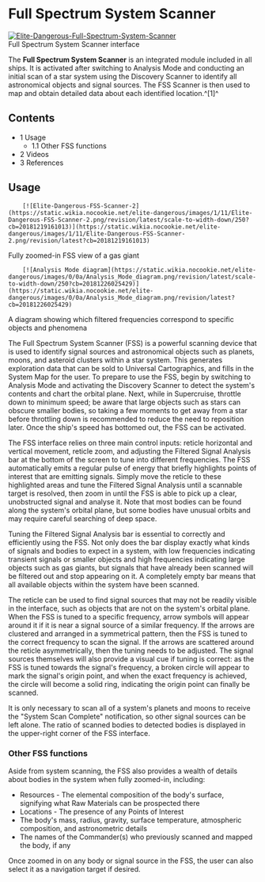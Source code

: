 # Full Spectrum System Scanner
[![Elite-Dangerous-Full-Spectrum-System-Scanner](https://static.wikia.nocookie.net/elite-dangerous/images/5/5f/Elite-Dangerous-Full-Spectrum-System-Scanner.png/revision/latest/scale-to-width-down/300?cb=20181019060127)](https://static.wikia.nocookie.net/elite-dangerous/images/5/5f/Elite-Dangerous-Full-Spectrum-System-Scanner.png/revision/latest?cb=20181019060127) 	 		 			 		 		 		 			
Full Spectrum System Scanner interface
 		 	 

The **Full Spectrum System Scanner** is an integrated module included in all ships. It is activated after switching to Analysis Mode and conducting an initial scan of a star system using the Discovery Scanner to identify all astronomical objects and signal sources. The FSS Scanner is then used to map and obtain detailed data about each identified location.^[1]^

## Contents

- 1 Usage
    - 1.1 Other FSS functions
- 2 Videos
- 3 References

## Usage

 	 	[![Elite-Dangerous-FSS-Scanner-2](https://static.wikia.nocookie.net/elite-dangerous/images/1/11/Elite-Dangerous-FSS-Scanner-2.png/revision/latest/scale-to-width-down/250?cb=20181219161013)](https://static.wikia.nocookie.net/elite-dangerous/images/1/11/Elite-Dangerous-FSS-Scanner-2.png/revision/latest?cb=20181219161013) 	 		 			 		 		 		 			
Fully zoomed-in FSS view of a gas giant
 		 	 
 	 	[![Analysis Mode diagram](https://static.wikia.nocookie.net/elite-dangerous/images/0/0a/Analysis_Mode_diagram.png/revision/latest/scale-to-width-down/250?cb=20181226025429)](https://static.wikia.nocookie.net/elite-dangerous/images/0/0a/Analysis_Mode_diagram.png/revision/latest?cb=20181226025429) 	 		 			 		 		 		 			
A diagram showing which filtered frequencies correspond to specific objects and phenomena
 		 	 

The Full Spectrum System Scanner (FSS) is a powerful scanning device that is used to identify signal sources and astronomical objects such as planets, moons, and asteroid clusters within a star system. This generates exploration data that can be sold to Universal Cartographics, and fills in the System Map for the user. To prepare to use the FSS, begin by switching to Analysis Mode and activating the Discovery Scanner to detect the system's contents and chart the orbital plane. Next, while in Supercruise, throttle down to minimum speed; be aware that large objects such as stars can obscure smaller bodies, so taking a few moments to get away from a star before throttling down is recommended to reduce the need to reposition later. Once the ship's speed has bottomed out, the FSS can be activated.

The FSS interface relies on three main control inputs: reticle horizontal and vertical movement, reticle zoom, and adjusting the Filtered Signal Analysis bar at the bottom of the screen to tune into different frequencies. The FSS automatically emits a regular pulse of energy that briefly highlights points of interest that are emitting signals. Simply move the reticle to these highlighted areas and tune the Filtered Signal Analysis until a scannable target is resolved, then zoom in until the FSS is able to pick up a clear, unobstructed signal and analyse it. Note that most bodies can be found along the system's orbital plane, but some bodies have unusual orbits and may require careful searching of deep space.

Tuning the Filtered Signal Analysis bar is essential to correctly and efficiently using the FSS. Not only does the bar display exactly what kinds of signals and bodies to expect in a system, with low frequencies indicating transient signals or smaller objects and high frequencies indicating large objects such as gas giants, but signals that have already been scanned will be filtered out and stop appearing on it. A completely empty bar means that all available objects within the system have been scanned.

The reticle can be used to find signal sources that may not be readily visible in the interface, such as objects that are not on the system's orbital plane. When the FSS is tuned to a specific frequency, arrow symbols will appear around it if it is near a signal source of a similar frequency. If the arrows are clustered and arranged in a symmetrical pattern, then the FSS is tuned to the correct frequency to scan the signal. If the arrows are scattered around the reticle asymmetrically, then the tuning needs to be adjusted. The signal sources themselves will also provide a visual cue if tuning is correct: as the FSS is tuned towards the signal's frequency, a broken circle will appear to mark the signal's origin point, and when the exact frequency is achieved, the circle will become a solid ring, indicating the origin point can finally be scanned.

It is only necessary to scan all of a system's planets and moons to receive the "System Scan Complete" notification, so other signal sources can be left alone. The ratio of scanned bodies to detected bodies is displayed in the upper-right corner of the FSS interface.

### Other FSS functions

Aside from system scanning, the FSS also provides a wealth of details about bodies in the system when fully zoomed-in, including:

- Resources - The elemental composition of the body's surface, signifying what Raw Materials can be prospected there
- Locations - The presence of any Points of Interest
- The body's mass, radius, gravity, surface temperature, atmospheric composition, and astronometric details
- The names of the Commander(s) who previously scanned and mapped the body, if any

Once zoomed in on any body or signal source in the FSS, the user can also select it as a navigation target if desired.